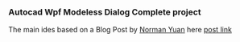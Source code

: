 ### Autocad Wpf Modeless Dialog Complete project

The main ides based on a Blog Post by [Norman Yuan](https://www.blogger.com/profile/09350392399498834066) here [post link](https://drive-cad-with-code.blogspot.com/2021/03/modeless-formwindow-do-something-and.html)


